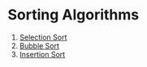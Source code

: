 # Sorting Algorithms


1. [Selection Sort](selection_sort.py)
2. [Bubble Sort](bubble_sort.py)
3. [Insertion Sort](insertion_sort.py)
